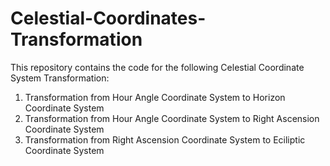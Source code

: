 # Celestial-Coordinates-Transformation

This repository contains the code for the following Celestial Coordinate System Transformation:

1) Transformation from Hour Angle Coordinate System to Horizon Coordinate System
2) Transformation from Hour Angle Coordinate System to Right Ascension Coordinate System
3) Transformation from Right Ascension Coordinate System to Eciliptic Coordinate System
